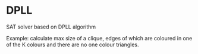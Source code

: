 # DPLL
SAT solver based on DPLL algorithm

Example: calculate max size of a clique, edges of which are coloured in one of the K colours and there are no one colour triangles.
